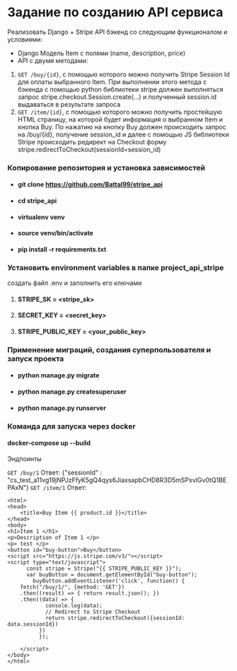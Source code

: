 # Задание по созданию API сервиса
Реализовать Django + Stripe API бэкенд со следующим функционалом и условиями:
* Django Модель Item с полями (name, description, price)
* API с двумя методами:
1. `GET /buy/{id}`, c помощью которого можно получить Stripe Session Id для оплаты выбранного Item. При выполнении этого метода c бэкенда с помощью python библиотеки stripe должен выполняться запрос stripe.checkout.Session.create(...) и полученный session.id выдаваться в результате запроса
2. `GET /item/{id}`, c помощью которого можно получить простейшую HTML страницу, на которой будет информация о выбранном Item и кнопка Buy. По нажатию на кнопку Buy должен происходить запрос на /buy/{id}, получение session_id и далее  с помощью JS библиотеки Stripe происходить редирект на Checkout форму stripe.redirectToCheckout(sessionId=session_id)


### Копирование репозитория и установка зависимостей
*  #### git clone https://github.com/Battal99/stripe_api
*  #### cd stripe_api
* #### virtualenv venv
* #### source venv/bin/activate
* #### pip install -r requirements.txt

### Установить environment variables в папке project_api_stripe
создать файл .env и заполнить eго ключами
1. #### STRIPE_SK = <stripe_sk>
2. #### SECRET_KEY = <secret_key>
3. #### STRIPE_PUBLIC_KEY = <your_public_key>

### Применение миграций, создания суперпользователя и запуск проекта
- #### python manage.py migrate
- #### python manage.py createsuperuser
- #### python manage.py runserver

### Команда для запуска через docker
#### docker-compose up --build

Эндпоинты

`GET /buy/1` 
Ответ: {"sessionId" : "cs_test_a11vg19jNPJzFfyK5gQ4qys6JiaxsapbCHD8R3D5mSPxvlGv0tQ1BEPAxN"}
`GET /item/1`
Ответ: 
```
<html>
<head>
    <title>Buy Item {{ product.id }}</title>
</head>
<body>
<h1>Item 1 </h1>
<p>Description of Item 1 </p>
<p> test </p>
<button id="buy-button">Buy</button>
<script src="https://js.stripe.com/v3/"></script>
<script type="text/javascript">
      const stripe = Stripe("{{ STRIPE_PUBLIC_KEY }}");
      var buyButton = document.getElementById("buy-button");
        buyButton.addEventListener('click', function() {
    fetch("/buy/1/", {method: 'GET'})
    .then((result) => { return result.json(); })
    .then((data) => {
            console.log(data);
            // Redirect to Stripe Checkout
            return stripe.redirectToCheckout({sessionId: data.sessionId})
          })
          });

    </script>
</body>
</html>
```
